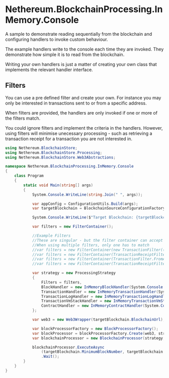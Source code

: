 ﻿# Nethereum.BlockchainProcessing.InMemory.Console

A sample to demonstrate reading sequentially from the blockchain and configuring handlers to invoke custom behaviour.

The example handlers write to the console each time they are invoked.  They demonstrate how simple it is to read from the blockchain.  

Writing your own handlers is just a matter of creating your own class that implements the relevant handler interface.

## Filters

You can use a pre defined filter and create your own.  For instance you may only be interested in transactions sent to or from a specific address. 

When filters are provided, the handlers are only invoked if one or more of the filters match.

You could ignore filters and implement the criteria in the handlers.  However, using filters will minimise unecessary processing - such as retrieving a transaction receipt for a transaction you are not interested in.

``` csharp
using Nethereum.BlockchainStore;
using Nethereum.BlockchainStore.Processing;
using Nethereum.BlockchainStore.Web3Abstractions;

namespace Nethereum.BlockchainProcessing.InMemory.Console
{
    class Program
    {
        static void Main(string[] args)
        {
            System.Console.WriteLine(string.Join(" ", args));

            var appConfig = ConfigurationUtils.Build(args);
            var targetBlockchain = BlockchainSourceConfigurationFactory.Get(appConfig);

            System.Console.WriteLine($"Target Blockchain: {targetBlockchain.Name}, {targetBlockchain.BlockchainUrl}");

            var filters = new FilterContainer();

            //Example Filters 
            //These are singular - but the filter container can accept multiple filters
            //When using multiple filters, only one has to match 
            //var filters = new FilterContainer(new TransactionFilter((tx) => tx.Value.Value > 0 && tx.From == "<some address>"));
            //var filters = new FilterContainer(TransactionReceiptFilter.OnlyNewContracts());
            //var filters = new FilterContainer(TransactionFilter.FromAndTo("<from>", "<to>"));
            //var filters = new FilterContainer(TransactionReceiptFilter.OnlyNewContracts());

            var strategy = new ProcessingStrategy
            {
                Filters = filters,
                BlockHandler = new InMemoryBlockHandler(System.Console.WriteLine),
                TransactionHandler = new InMemoryTransactionHandler(System.Console.WriteLine),
                TransactionLogHandler = new InMemoryTransactionLogHandler(System.Console.WriteLine),
                TransactionVmStackHandler = new InMemoryTransactionVmStackHandler(System.Console.WriteLine),
                ContractHandler = new InMemoryContractHandler(System.Console.WriteLine)
            };

            var web3 = new Web3Wrapper(targetBlockchain.BlockchainUrl);

            var blockProcessorFactory = new BlockProcessorFactory();
            var blockProcessor = blockProcessorFactory.Create(web3, strategy, processTransactionsInParallel: false);
            var blockchainProcessor = new BlockchainProcessor(strategy, blockProcessor);

            blockchainProcessor.ExecuteAsync
                (targetBlockchain.MinimumBlockNumber, targetBlockchain.ToBlock)
                .Wait();
        }
    }
}

```